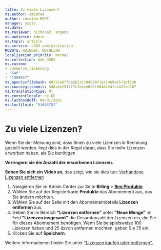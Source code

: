 ```yaml
---
title: Zu viele Lizenzen?
ms.author: cmcatee
author: cmcatee-MSFT
manager: scotv
ms.date: ''
ms.reviewer: nicholak, argani
ms.audience: Admin
ms.topic: article
ms.service: o365-administration
ROBOTS: NOINDEX, NOFOLLOW
localization_priority: Normal
ms.collection: Adm_O365
ms.custom:
- commerce_licensing
- "540"
- "1500027"
ms.openlocfilehash: 69725ebffbe26525784580715a5469a8572ef130
ms.sourcegitcommit: 540a4e2515f7cfddee65519046454fc4437cd287
ms.translationtype: MT
ms.contentlocale: de-DE
ms.lasthandoff: 08/01/2021
ms.locfileid: "53688757"
---
```

# <a name="too-many-licenses"></a>Zu viele Lizenzen?

Wenn Sie der Meinung sind, dass Ihnen zu viele Lizenzen in Rechnung gestellt werden, liegt dies in der Regel daran, dass Sie mehr Lizenzen erworben haben, als Sie benötigen.
  
**Verringern sie die Anzahl der erworbenen Lizenzen.**

**Sehen Sie sich ein Video an**, das zeigt, wie sie dies tun: [Vorhandene Lizenzen entfernen](https://go.microsoft.com/fwlink/p/?linkid=2154938)
  
1. Navigieren Sie im Admin Center zur Seite **Billing** \> **[Ihre Produkte](https://go.microsoft.com/fwlink/p/?linkid=842054)**.
2. Wählen Sie auf der Registerkarte **Produkte** das Abonnement aus, das Sie ändern möchten.
3. Wählen Sie auf der Seite mit den Abonnementdetails **Lizenzen entfernen** aus.
4. Geben Sie im Bereich **"Lizenzen entfernen"** unter **"Neue Menge"** im Feld **"Lizenzen insgesamt"** die Gesamtanzahl der Lizenzen ein, die Sie für dieses Abonnement benötigen. Wenn Sie beispielsweise 100 Lizenzen haben und 25 davon entfernen möchten, geben Sie 75 ein.
5. Klicken Sie auf **Speichern**.

Weitere Informationen finden Sie unter ["Lizenzen kaufen oder entfernen".](/microsoft-365/commerce/licenses/buy-licenses)